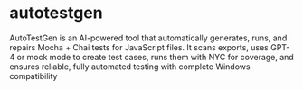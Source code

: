 # autotestgen
AutoTestGen is an AI-powered tool that automatically generates, runs, and repairs Mocha + Chai tests for JavaScript files. It scans exports, uses GPT-4 or mock mode to create test cases, runs them with NYC for coverage, and ensures reliable, fully automated testing with complete Windows compatibility
